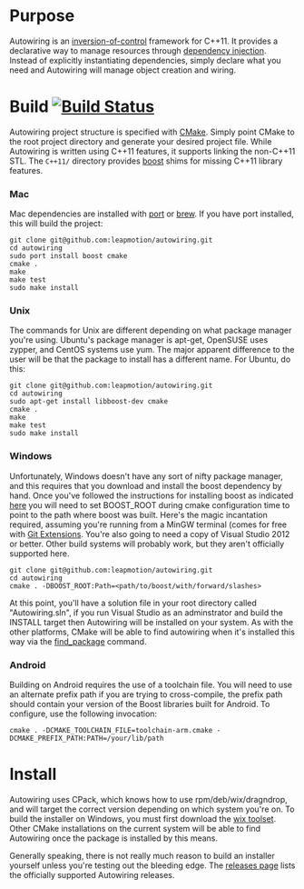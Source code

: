 # Purpose

Autowiring is an [inversion-of-control](http://en.wikipedia.org/wiki/Inversion_of_control) framework for C++11. It provides a declarative way to manage resources through [dependency injection](http://en.wikipedia.org/wiki/Dependency_injection). Instead of explicitly instantiating dependencies, simply declare what you need and Autowiring will manage object creation and wiring.

# Build [![Build Status](https://travis-ci.org/leapmotion/autowiring.png)](https://travis-ci.org/leapmotion/autowiring)

Autowiring project structure is specified with [CMake](http://www.cmake.org/). Simply point CMake to the root project directory and generate your desired project file. While Autowiring is written using C++11 features, it supports linking the non-C++11 STL. The `C++11/` directory provides [boost](http://www.boost.org/) shims for missing C++11 library features.

### Mac

Mac dependencies are installed with [port](http://guide.macports.org/) or [brew](http://brew.sh/).  If you have port installed, this will build the project:

    git clone git@github.com:leapmotion/autowiring.git
    cd autowiring
    sudo port install boost cmake
    cmake .
    make
    make test
    sudo make install

### Unix

The commands for Unix are different depending on what package manager you're using.  Ubuntu's package manager is apt-get, OpenSUSE uses zypper, and
CentOS systems use yum.  The major apparent difference to the user will be that the package to install has a different name.  For Ubuntu, do this:

    git clone git@github.com:leapmotion/autowiring.git
    cd autowiring
    sudo apt-get install libboost-dev cmake
    cmake .
    make
    make test
    sudo make install

### Windows

Unfortunately, Windows doesn't have any sort of nifty package manager, and this requires that you download and install the boost dependency by hand.  Once
you've followed the instructions for installing boost as indicated [here](http://www.boost.org/doc/libs/1_55_0/doc/html/bbv2/installation.html) you will
need to set BOOST_ROOT during cmake configuration time to point to the path where boost was built.  Here's the magic incantation required, assuming you're
running from a MinGW terminal (comes for free with [Git Extensions](https://code.google.com/p/gitextensions/).  You're also going to need a copy of Visual
Studio 2012 or better.  Other build systems will probably work, but they aren't officially supported here.

    git clone git@github.com:leapmotion/autowiring.git
    cd autowiring
    cmake . -DBOOST_ROOT:Path=<path/to/boost/with/forward/slashes>

At this point, you'll have a solution file in your root directory called "Autowiring.sln", if you run Visual Studio as an adminstrator and build the INSTALL
target then Autowiring will be installed on your system.  As with the other platforms, CMake will be able to find autowiring when it's installed this way
via the [find_package](http://www.cmake.org/cmake/help/v3.0/command/find_package.html) command.

### Android

Building on Android requires the use of a toolchain file.  You will need to use an alternate prefix path if you are trying to cross-compile, the prefix path
should contain your version of the Boost libraries built for Android.  To configure, use the following invocation:

    cmake . -DCMAKE_TOOLCHAIN_FILE=toolchain-arm.cmake -DCMAKE_PREFIX_PATH:PATH=/your/lib/path

# Install

Autowiring uses CPack, which knows how to use rpm/deb/wix/dragndrop, and will target the correct version depending on which system you're on.  To build
the installer on Windows, you must first download the [wix toolset](http://wixtoolset.org/).  Other CMake installations on the current system will be able
to find Autowiring once the package is installed by this means.

Generally speaking, there is not really much reason to build an installer yourself unless you're testing out the bleeding edge.  The
[releases page](https://github.com/leapmotion/autowiring/releases) lists the officially supported Autowiring releases.
